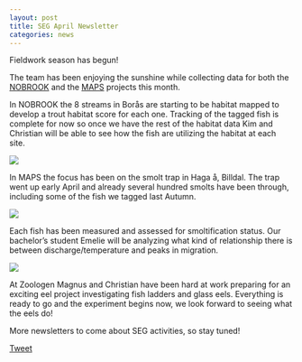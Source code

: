 ```yaml
---
layout: post
title: SEG April Newsletter
categories: news
---
```

Fieldwork season has begun!
<!--more-->
The team has been enjoying the sunshine while collecting data for both the [NOBROOK](https://seggothenburg.com/about/nobrook/) and the [MAPS](https://seggothenburg.com/about/maps/) projects this month.

In NOBROOK the 8 streams in Borås are starting to be habitat mapped to develop a trout habitat score for each one. Tracking of the tagged fish is complete for now so once we have the rest of the habitat data Kim and Christian will be able to see how the fish are utilizing the habitat at each site.

<div class="row">
  <div class="column">
    <img src="https://user-images.githubusercontent.com/96004332/166258872-d8fb2167-aceb-474c-8c35-377bd092e5f4.jpg" />
  </div>
</div>

In MAPS the focus has been on the smolt trap in Haga å, Billdal. The trap went up early April and already several hundred smolts have been through, including some of the fish we tagged last Autumn.

<div class="row">
  <div class="column">
    <img src="https://user-images.githubusercontent.com/96004332/166257535-6d91cb47-c6f5-4214-a98a-2eef6fa9a3db.jpg" />
  </div>
</div>

Each fish has been measured and assessed for smoltification status. Our bachelor’s student Emelie will be analyzing what kind of relationship there is between discharge/temperature and peaks in migration.

<div class="row">
  <div class="column">
    <img src="https://user-images.githubusercontent.com/96004332/166257717-2728508f-86a0-415e-8f26-eb75c636d112.jpeg" />
  </div>
</div>

At Zoologen Magnus and Christian have been hard at work preparing for an exciting eel project investigating fish ladders and glass eels. Everything is ready to go and the experiment begins now, we look forward to seeing what the eels do! 

More newsletters to come about SEG activities, so stay tuned!

<a href="https://twitter.com/share?ref_src=twsrc%5Etfw" class="twitter-share-button" data-show-count="false">Tweet</a><script async src="https://platform.twitter.com/widgets.js" charset="utf-8"></script>

